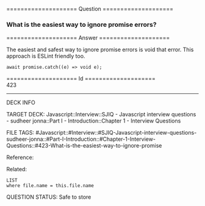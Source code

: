 ==================== Question ====================  

### What is the easiest way to ignore promise errors?  

==================== Answer ====================  

The easiest and safest way to ignore promise errors is void that error. This approach is ESLint friendly too.

<!-- codeblock-start -->
<pre><code class="hljs language-js"><span class="hljs-keyword">await</span> promise.<span class="hljs-title function_">catch</span>(<span class="hljs-function">(<span class="hljs-params">e</span>) =></span> <span class="hljs-keyword">void</span> e);
</code></pre>
<!-- codeblock-end -->

==================== Id ====================  
423

---

DECK INFO

TARGET DECK: Javascript::Interview::SJIQ - Javascript interview questions - sudheer jonna::Part I - Introduction::Chapter 1 - Interview Questions

FILE TAGS: #Javascript::#Interview::#SJIQ-Javascript-interview-questions-sudheer-jonna::#Part-I-Introduction::#Chapter-1-Interview-Questions::#423-What-is-the-easiest-way-to-ignore-promise

Reference:

Related:

```dataview
LIST
where file.name = this.file.name
```

QUESTION STATUS: Safe to store
